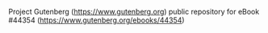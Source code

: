 Project Gutenberg (https://www.gutenberg.org) public repository for eBook #44354 (https://www.gutenberg.org/ebooks/44354)
